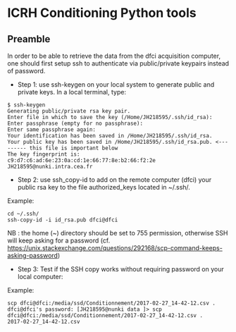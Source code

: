 # ICRH Conditioning Python tools

## Preamble
In order to be able to retrieve the data from the dfci acquisition computer, one should first setup ssh to authenticate via public/private keypairs instead of password. 

* Step 1: use ssh-keygen on your local system to generate public and private keys. In a local terminal, type:

```
$ ssh-keygen
Generating public/private rsa key pair.
Enter file in which to save the key (/Home/JH218595/.ssh/id_rsa): 
Enter passphrase (empty for no passphrase): 
Enter same passphrase again: 
Your identification has been saved in /Home/JH218595/.ssh/id_rsa.  
Your public key has been saved in /Home/JH218595/.ssh/id_rsa.pub. <--------- this file is important below
The key fingerprint is:
c9:d7:c6:ad:6e:23:0a:cd:1e:66:77:8e:b2:66:f2:2e JH218595@nunki.intra.cea.fr
```

* Step 2: use ssh_copy-id to add on the remote computer (dfci) your public rsa key to the file authorized_keys located in ~/.ssh/. 

Example:
```
cd ~/.ssh/
ssh-copy-id -i id_rsa.pub dfci@dfci
```

NB : the home (~) directory should be set to 755 permission, otherwise SSH will keep asking for a password (cf. https://unix.stackexchange.com/questions/292168/scp-command-keeps-asking-password) 


* Step 3: Test if the SSH copy works without requiring password on your local computer: 

Example:

```
scp dfci@dfci:/media/ssd/Conditionnement/2017-02-27_14-42-12.csv .
dfci@dfci's password: [JH218595@nunki data ]> scp dfci@dfci:/media/ssd/Conditionnement/2017-02-27_14-42-12.csv .
2017-02-27_14-42-12.csv  
```

